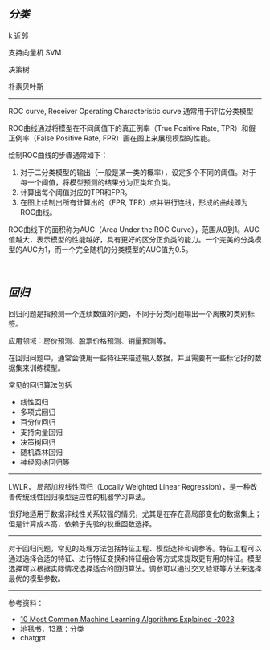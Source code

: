 
## _分类_

k 近邻

支持向量机 SVM

决策树

朴素贝叶斯

------------

ROC curve, Receiver Operating Characteristic curve 通常用于评估分类模型

ROC曲线通过将模型在不同阈值下的真正例率（True Positive Rate, TPR）和假正例率（False Positive Rate, FPR）画在图上来展现模型的性能。

绘制ROC曲线的步骤通常如下：

1. 对于二分类模型的输出（一般是某一类的概率），设定多个不同的阈值。对于每一个阈值，将模型预测的结果分为正类和负类。
2. 计算出每个阈值对应的TPR和FPR。
3. 在图上绘制出所有计算出的（FPR, TPR）点并进行连线，形成的曲线即为ROC曲线。

ROC曲线下的面积称为AUC（Area Under the ROC Curve），范围从0到1。AUC值越大，表示模型的性能越好，具有更好的区分正负类的能力。一个完美的分类模型的AUC为1，而一个完全随机的分类模型的AUC值为0.5。


</br>

## _回归_

回归问题是指预测一个连续数值的问题，不同于分类问题输出一个离散的类别标签。

应用领域：房价预测、股票价格预测、销量预测等。


在回归问题中，通常会使用一些特征来描述输入数据，并且需要有一些标记好的数据集来训练模型。

常见的回归算法包括
- 线性回归
- 多项式回归
- 百分位回归
- 支持向量回归
- 决策树回归
- 随机森林回归
- 神经网络回归等

----------

LWLR， 局部加权线性回归（Locally Weighted Linear Regression），是一种改善传统线性回归模型适应性的机器学习算法。

很好地适用于数据非线性关系较强的情况，尤其是在存在高局部变化的数据集上；但是计算成本高，依赖于先验的权重函数选择。

----------

对于回归问题，常见的处理方法包括特征工程、模型选择和调参等。特征工程可以通过选择合适的特征、进行特征变换和特征组合等方式来提取更有用的特征。模型选择可以根据实际情况选择适合的回归算法。调参可以通过交叉验证等方法来选择最优的模型参数。







----------------

参考资料：
- [10 Most Common Machine Learning Algorithms Explained -2023](https://medium.com/@riteshgupta.ai/10-most-common-machine-learning-algorithms-explained-2023-d7cfe41c2616)
- 地毯书，13章：分类
- chatgpt